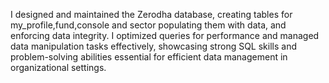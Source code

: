 I designed and maintained the Zerodha database, creating tables for my_profile,fund,console and sector
populating them with data, and enforcing data integrity. I optimized queries for performance and managed data manipulation tasks effectively, 
showcasing strong SQL skills and problem-solving abilities essential for efficient data management in organizational settings.
